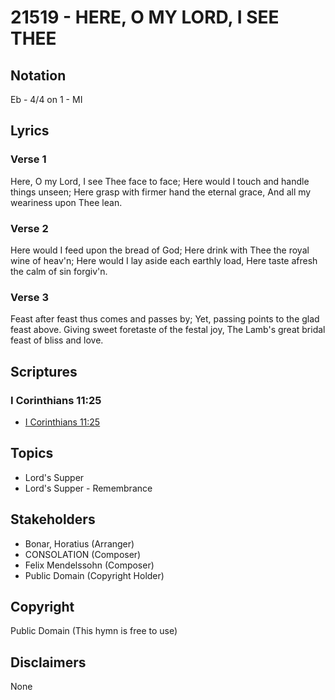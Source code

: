 # 21519 - HERE, O MY LORD, I SEE THEE

## Notation

Eb - 4/4 on 1 - MI

## Lyrics

### Verse 1

Here, O my Lord, I see Thee face to face; Here would I touch and handle things unseen; Here grasp with firmer hand the eternal grace, And all my weariness upon Thee lean.


### Verse 2

Here would I feed upon the bread of God; Here drink with Thee the royal wine of heav'n; Here would I lay aside each earthly load, Here taste afresh the calm of sin forgiv'n.

### Verse 3

Feast after feast thus comes and passes by; Yet, passing points to the glad feast above. Giving sweet foretaste of the festal joy, The Lamb's great bridal feast of bliss and love.


## Scriptures

### I Corinthians 11:25

- [I Corinthians 11:25](https://www.biblegateway.com/passage/?search=I%20Corinthians%2011%3A25)


## Topics

- Lord's Supper
- Lord's Supper - Remembrance

## Stakeholders

- Bonar, Horatius (Arranger)
- CONSOLATION (Composer)
- Felix Mendelssohn (Composer)
- Public Domain (Copyright Holder)

## Copyright

Public Domain
(This hymn is free to use)

## Disclaimers

None

